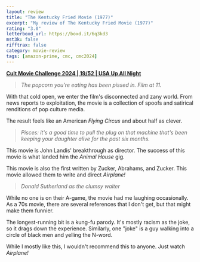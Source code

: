 ```yaml
---
layout: review
title: "The Kentucky Fried Movie (1977)"
excerpt: "My review of The Kentucky Fried Movie (1977)"
rating: "3.0"
letterboxd_url: https://boxd.it/6q3kd3
mst3k: false
rifftrax: false
category: movie-review
tags: [amazon-prime, cmc, cmc2024]
---
```


<b><a href="https://boxd.it/rIGbC/detail" title="Cult Movie Challenge 2024 | 19/52 | USA Up All Night" target="_blank" rel="noopener">Cult Movie Challenge 2024 | 19/52 | USA Up All Night</a></b>

<blockquote><i>The popcorn you're eating has been pissed in. Film at 11.</i></blockquote>
With that cold open, we enter the film's disconnected and zany world. From news reports to exploitation, the movie is a collection of spoofs and satirical renditions of pop culture media.

The result feels like an American <i>Flying Circus</i> and about half as clever.

<blockquote><i>Pisces: it's a good time to pull the plug on that machine that's been keeping your daughter alive for the past six months.</i></blockquote>
This movie is John Landis' breakthrough as director. The success of this movie is what landed him the <i>Animal House</i> gig.

This movie is also the first written by Zucker, Abrahams, and Zucker. This movie allowed them to write and direct <i>Airplane!</i>

<blockquote><i>Donald Sutherland as the clumsy waiter</i></blockquote>
While no one is on their A-game, the movie had me laughing occasionally. As a 70s movie, there are several references that I don't get, but that might make them funnier.

The longest-running bit is a kung-fu parody. It's mostly racism as the joke, so it drags down the experience. Similarly, one "joke" is a guy walking into a circle of black men and yelling the N-word.

While I mostly like this, I wouldn't recommend this to anyone. Just watch <i>Airplane!</i>
